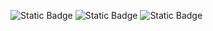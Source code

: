![Static Badge](https://img.shields.io/badge/HTML-ff5733?logo=html5&logoColor=ff5733&labelColor=black)
![Static Badge](https://img.shields.io/badge/CSS-335cff?logo=css3&logoColor=335cff&labelColor=black)
![Static Badge](https://img.shields.io/badge/JavaScript-FFC300?logo=javascript&logoColor=FFC300&labelColor=black)

